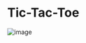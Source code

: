 # Tic-Tac-Toe
![image](https://github.com/Ayushjhax/Tic-Tac-Toe/assets/116433617/750a4d45-2a93-41df-bb5f-c03edc960bb4)
